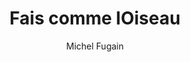 ---
layout: post
title: Fais comme lOiseau
author: Michel Fugain
language: "Français"
image:
  artist: michel-fugain.png
---